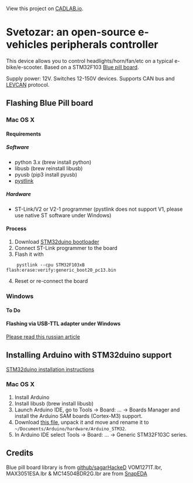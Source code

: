 View this project on [CADLAB.io](https://cadlab.io/project/1290). 

# Svetozar: an open-source e-vehicles peripherals controller 
This device allows you to control headlights/horn/fan/etc on a typical e-bike/e-scooter. Based on a STM32F103 [Blue pill board](https://wiki.stm32duino.com/index.php?title=Blue_Pill).

Supply power: 12V. Switches 12-150V devices. Supports CAN bus and [LEVCAN](https://github.com/VasiliSker/LEVCAN/) protocol.

## Flashing Blue Pill board

### Mac OS X
#### Requirements
##### Software
* python 3.x (brew install python)
* libusb (brew reinstall libusb)
* pyusb (pip3 install pyusb)
* [pystlink](https://github.com/pavelrevak/pystlink)
##### Hardware
* ST-Link/V2 or V2-1 programmer (pystlink does not support V1, please use native ST software under Windows)

#### Process
1. Download [STM32duino bootloader](https://github.com/rogerclarkmelbourne/STM32duino-bootloader/raw/master/binaries/generic_boot20_pc13.bin)
2. Connect ST-Link programmer to the board
3. Flash it with
```shell
    pystlink --cpu STM32F103xB flash:erase:verify:generic_boot20_pc13.bin
```
4. Reset or re-connect the board

### Windows
#### To Do

#### Flashing via USB-TTL adapter under Windows
[Please read this russian article](https://habr.com/post/395577/)

## Installing Arduino with STM32duino support
[STM32duino installation instructions](https://github.com/rogerclarkmelbourne/Arduino_STM32/wiki/Installation)

### Mac OS X
1. Install Arduino
2. Install libusb (brew install libusb)
3. Launch Arduino IDE, go to Tools -> Board: ... -> Boards Manager and install the Arduino SAM boards (Cortex-M3) support.
4. Download [this file](http://arduino.cc/en/Main/Software), unpack it and move and rename it to ```~/Documents/Arduino/hardware/Arduino_STM32```.
5. In Arduino IDE select Tools -> Board: ... -> Generic STM32F103C series.

## Credits
Blue pill board library is from [github/sagarHackeD](https://github.com/sagarHackeD/STM32Bluepill_eagle)
VOM1271T.lbr, MAX3051ESA.lbr & MC14504BDR2G.lbr are from [SnapEDA](https://www.snapeda.com/)